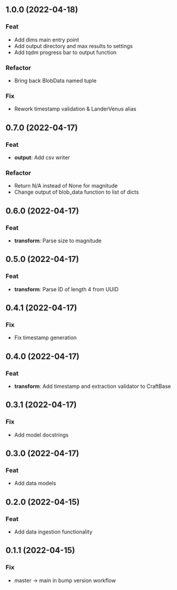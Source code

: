 ## 1.0.0 (2022-04-18)

### Feat

- Add dims main entry point
- Add output directory and max results to settings
- Add tqdm progress bar to output function

### Refactor

- Bring back BlobData named tuple

### Fix

- Rework timestamp validation & LanderVenus alias

## 0.7.0 (2022-04-17)

### Feat

- **output**: Add csv writer

### Refactor

- Return N/A instead of None for magnitude
- Change output of blob_data function to list of dicts

## 0.6.0 (2022-04-17)

### Feat

- **transform**: Parse size to magnitude

## 0.5.0 (2022-04-17)

### Feat

- **transform**: Parse ID of length 4 from UUID

## 0.4.1 (2022-04-17)

### Fix

- Fix timestamp generation

## 0.4.0 (2022-04-17)

### Feat

- **transform**: Add timestamp and extraction validator to CraftBase

## 0.3.1 (2022-04-17)

### Fix

- Add model docstrings

## 0.3.0 (2022-04-17)

### Feat

- Add data models

## 0.2.0 (2022-04-15)

### Feat

- Add data ingestion functionality

## 0.1.1 (2022-04-15)

### Fix

- master -> main in bump version workflow
